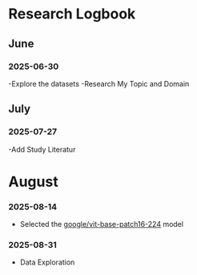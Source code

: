 # Research Logbook

## June

### 2025-06-30
-Explore the datasets
-Research My Topic and Domain

## July

### 2025-07-27
-Add Study Literatur

# August

### 2025-08-14
- Selected the [google/vit-base-patch16-224](https://huggingface.co/google/vit-base-patch16-224) model

### 2025-08-31
- Data Exploration 
